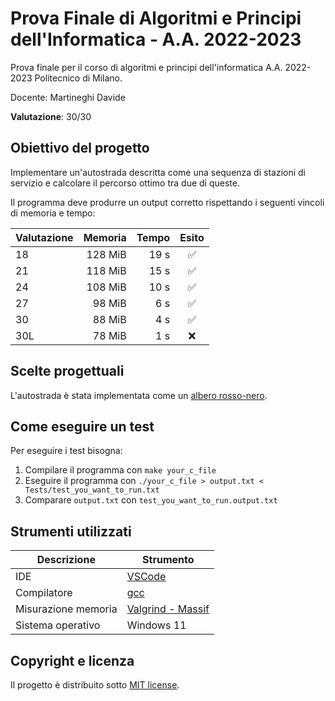 # Prova Finale di Algoritmi e Principi dell'Informatica - A.A. 2022-2023

Prova finale per il corso di algoritmi e principi dell'informatica A.A. 2022-2023 Politecnico di Milano.

Docente: Martineghi Davide

**Valutazione**: 30/30

## Obiettivo del progetto

Implementare un'autostrada descritta come una sequenza di stazioni di servizio e calcolare il percorso ottimo tra due di queste.

Il programma deve produrre un output corretto rispettando i seguenti vincoli di memoria e tempo:

| Valutazione | Memoria | Tempo |       Esito        |
|-------------|--------:|------:|:------------------:|
| 18          | 128 MiB | 19 s  | :white_check_mark: |
| 21          | 118 MiB | 15 s  | :white_check_mark: |
| 24          | 108 MiB | 10 s  | :white_check_mark: |
| 27          |  98 MiB |  6 s  | :white_check_mark: |
| 30          |  88 MiB |  4 s  | :white_check_mark: |
| 30L         |  78 MiB |  1 s  |        :x:         |

## Scelte progettuali

L'autostrada è stata implementata come un [albero rosso-nero](https://it.wikipedia.org/wiki/RB-Albero).

## Come eseguire un test

Per eseguire i test bisogna:
1. Compilare il programma con `make your_c_file`
2. Eseguire il programma con `./your_c_file > output.txt < Tests/test_you_want_to_run.txt`
3. Comparare `output.txt` con `test_you_want_to_run.output.txt`

## Strumenti utilizzati

| Descrizione         | Strumento                                  |
|---------------------|--------------------------------------------|
| IDE                 | [VSCode](https://code.visualstudio.com/)  |
| Compilatore        | [gcc](https://gcc.gnu.org/)                |
| Misurazione memoria | [Valgrind - Massif](https://valgrind.org/) |
| Sistema operativo   | Windows 11                     |

## Copyright e licenza

Il progetto è distribuito sotto [MIT license](LICENSE).
